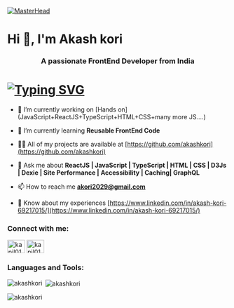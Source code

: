 [![MasterHead](https://devtechnosys.com/insights/wp-content/uploads/2022/09/Front-End-Developers.gif)](https://github.com/akashkori)
<h1>Hi 👋, I'm Akash kori</h1>
<h3 align="center">A passionate FrontEnd Developer from India</h3>

<h1>
<a href="https://git.io/typing-svg">
<img src="https://readme-typing-svg.demolab.com?font=Fira+Code&weight=500&size=28&pause=1000&color=0FF700&center=true&vCenter=true&width=1400&height=120&lines=🔧+Building+FrontEnd+code+smooth,+they+practically+butter+your+toast+🍞;🤝+Let's+connect+🌐" alt="Typing SVG" /> </a>
</h1>

- 🔭 I’m currently working on [Hands on](JavaScript+ReactJS+TypeScript+HTML+CSS+many more JS....)

- 🌱 I’m currently learning **Reusable FrontEnd Code**

- 👨‍💻 All of my projects are available at [https://github.com/akashkori](https://github.com/akashkori)

- 💬 Ask me about **ReactJS | JavaScript | TypeScript | HTML | CSS | D3Js | Dexie | Site Performance | Accessibility | Caching| GraphQL**

- 📫 How to reach me **akori2029@gmail.com**

- 📄 Know about my experiences [https://www.linkedin.com/in/akash-kori-69217015/](https://www.linkedin.com/in/akash-kori-69217015/)

<h3 align="left">Connect with me:</h3>
<p align="left">
<img align="center" src="https://raw.githubusercontent.com/rahuldkjain/github-profile-readme-generator/master/src/images/icons/Social/twitter.svg" alt="kapil0123" height="30" width="40" /></a>
<a href="https://www.linkedin.com/in/akash-kori-69217015/" target="blank"><img align="center" src="https://raw.githubusercontent.com/rahuldkjain/github-profile-readme-generator/master/src/images/icons/Social/linked-in-alt.svg" alt="kapil0123" height="30" width="40" /></a>
</p>

<h3 align="left">Languages and Tools:</h3>
<p align="left">  </p>



<p><img align="left" src="https://github-readme-stats.vercel.app/api/top-langs?username=akashkori&show_icons=true&locale=en&layout=compact" alt="akashkori" /></p>

<p>&nbsp;<img align="center" src="https://github-readme-stats.vercel.app/api?username=akashkori&show_icons=true&locale=en" alt="akashkori" /></p>

<p><img align="center" src="https://github-readme-streak-stats.herokuapp.com/?user=akashkori&" alt="akashkori" /></p>